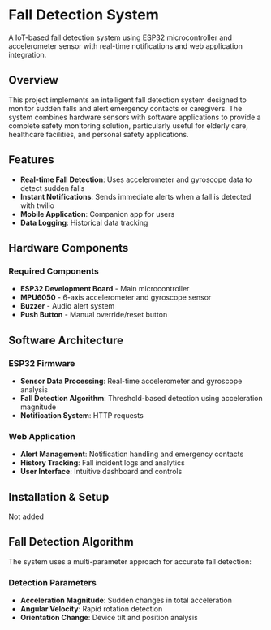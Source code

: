 # Fall Detection System

A IoT-based fall detection system using ESP32 microcontroller and accelerometer sensor with real-time notifications and web application integration.

## Overview

This project implements an intelligent fall detection system designed to monitor sudden falls and alert emergency contacts or caregivers. The system combines hardware sensors with software applications to provide a complete safety monitoring solution, particularly useful for elderly care, healthcare facilities, and personal safety applications.

## Features

- **Real-time Fall Detection**: Uses accelerometer and gyroscope data to detect sudden falls
- **Instant Notifications**: Sends immediate alerts when a fall is detected with twilio 
- **Mobile Application**: Companion app for users
- **Data Logging**: Historical data tracking

## Hardware Components

### Required Components
- **ESP32 Development Board** - Main microcontroller
- **MPU6050** - 6-axis accelerometer and gyroscope sensor
- **Buzzer** - Audio alert system
- **Push Button** - Manual override/reset button

## Software Architecture

### ESP32 Firmware
- **Sensor Data Processing**: Real-time accelerometer and gyroscope analysis
- **Fall Detection Algorithm**: Threshold-based detection using acceleration magnitude
- **Notification System**: HTTP requests

### Web Application
- **Alert Management**: Notification handling and emergency contacts
- **History Tracking**: Fall incident logs and analytics
- **User Interface**: Intuitive dashboard and controls

## Installation & Setup

Not added


##  Fall Detection Algorithm

The system uses a multi-parameter approach for accurate fall detection:

### Detection Parameters
- **Acceleration Magnitude**: Sudden changes in total acceleration
- **Angular Velocity**: Rapid rotation detection
- **Orientation Change**: Device tilt and position analysis
